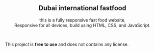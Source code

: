 <div align="center">
  
 


  <br />
  <br />

  <h2 align="center">Dubai international fastfood  </h2>

  this is a fully responsive fast food website, <br />Responsive for all devices, build using HTML, CSS, and JavaScript.

 

</div>

<br />





This project is **free to use** and does not contains any license.
